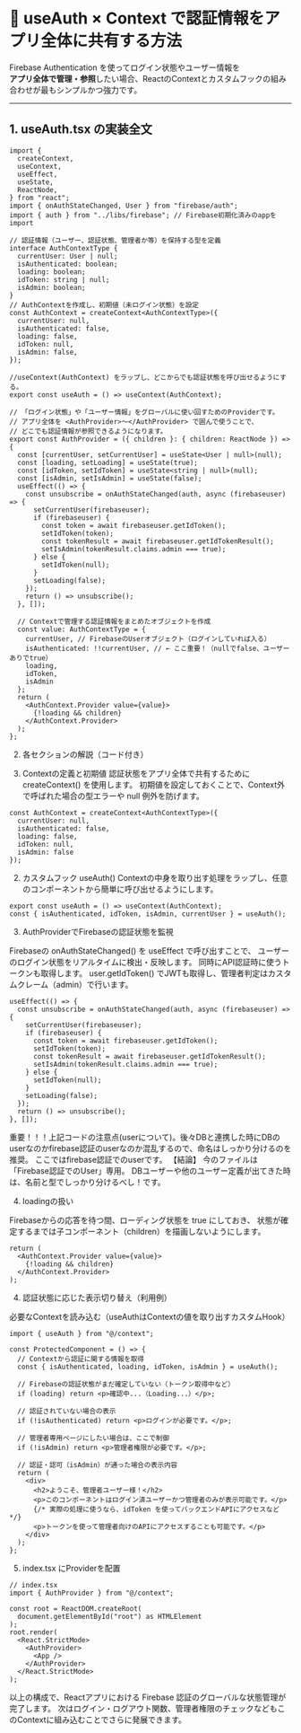 # 🔐 useAuth × Context で認証情報をアプリ全体に共有する方法

Firebase Authentication を使ってログイン状態やユーザー情報を  
**アプリ全体で管理・参照**したい場合、ReactのContextとカスタムフックの組み合わせが最もシンプルかつ強力です。

---

## 1. useAuth.tsx の実装全文

```tsx
import {
  createContext,
  useContext,
  useEffect,
  useState,
  ReactNode,
} from "react";
import { onAuthStateChanged, User } from "firebase/auth";
import { auth } from "../libs/firebase"; // Firebase初期化済みのappをimport

// 認証情報（ユーザー、認証状態、管理者か等）を保持する型を定義
interface AuthContextType {
  currentUser: User | null;
  isAuthenticated: boolean;
  loading: boolean;
  idToken: string | null;
  isAdmin: boolean;
}
// AuthContextを作成し、初期値（未ログイン状態）を設定
const AuthContext = createContext<AuthContextType>({
  currentUser: null,
  isAuthenticated: false,
  loading: false,
  idToken: null,
  isAdmin: false,
});

//useContext(AuthContext) をラップし、どこからでも認証状態を呼び出せるようにする。
export const useAuth = () => useContext(AuthContext);

// 「ログイン状態」や「ユーザー情報」をグローバルに使い回すためのProviderです。
// アプリ全体を <AuthProvider>〜</AuthProvider> で囲んで使うことで、
// どこでも認証情報が参照できるようになります。
export const AuthProvider = ({ children }: { children: ReactNode }) => {
  const [currentUser, setCurrentUser] = useState<User | null>(null);
  const [loading, setLoading] = useState(true);
  const [idToken, setIdToken] = useState<string | null>(null);
  const [isAdmin, setIsAdmin] = useState(false);
  useEffect(() => {
    const unsubscribe = onAuthStateChanged(auth, async (firebaseuser) => {
      setCurrentUser(firebaseuser);
      if (firebaseuser) {
        const token = await firebaseuser.getIdToken();
        setIdToken(token);
        const tokenResult = await firebaseuser.getIdTokenResult();
        setIsAdmin(tokenResult.claims.admin === true);
      } else {
        setIdToken(null);
      }
      setLoading(false);
    });
    return () => unsubscribe();
  }, []);

  // Contextで管理する認証情報をまとめたオブジェクトを作成
  const value: AuthContextType = {
    currentUser, // FirebaseのUserオブジェクト（ログインしていれば入る）
    isAuthenticated: !!currentUser, // ← ここ重要！（nullでfalse、ユーザーありでtrue）
    loading,
    idToken,
    isAdmin
  };
  return (
    <AuthContext.Provider value={value}>
      {!loading && children}
    </AuthContext.Provider>
  );
};
```
2. 各セクションの解説（コード付き）

1. Contextの定義と初期値
認証状態をアプリ全体で共有するために createContext() を使用します。
初期値を設定しておくことで、Context外で呼ばれた場合の型エラーや null 例外を防げます。

```tsx 
const AuthContext = createContext<AuthContextType>({
  currentUser: null,
  isAuthenticated: false,
  loading: false,
  idToken: null,
  isAdmin: false
});
```
2. カスタムフック useAuth()
Contextの中身を取り出す処理をラップし、任意のコンポーネントから簡単に呼び出せるようにします。
```tsx
export const useAuth = () => useContext(AuthContext);
const { isAuthenticated, idToken, isAdmin, currentUser } = useAuth();
```
3. AuthProviderでFirebaseの認証状態を監視

Firebaseの onAuthStateChanged() を useEffect で呼び出すことで、
ユーザーのログイン状態をリアルタイムに検出・反映します。
同時にAPI認証時に使うトークンも取得します。
user.getIdToken() でJWTも取得し、管理者判定はカスタムクレーム（admin）で行います。


```tsx
useEffect(() => {
  const unsubscribe = onAuthStateChanged(auth, async (firebaseuser) => {
    setCurrentUser(firebaseuser);
    if (firebaseuser) {
      const token = await firebaseuser.getIdToken();
      setIdToken(token);
      const tokenResult = await firebaseuser.getIdTokenResult();
      setIsAdmin(tokenResult.claims.admin === true);
    } else {
      setIdToken(null);
    }
    setLoading(false);
  });
  return () => unsubscribe();
}, []);
```
重要！！！上記コードの注意点(userについて)。後々DBと連携した時にDBのuserなのかfirebase認証のuserなのか混乱するので、命名はしっかり分けるのを推奨。
ここではfirebase認証でのuserです。
【結論】
今のファイルは「Firebase認証でのUser」専用。
DBユーザーや他のユーザー定義が出てきた時は、名前と型でしっかり分けるべし！です。

4. loadingの扱い

Firebaseからの応答を待つ間、ローディング状態を true にしておき、
状態が確定するまでは子コンポーネント（children）を描画しないようにします。

```tsx
return (
  <AuthContext.Provider value={value}>
    {!loading && children}
  </AuthContext.Provider>
);
```
4. 認証状態に応じた表示切り替え（利用例）

必要なContextを読み込む（useAuthはContextの値を取り出すカスタムHook）

```tsx
import { useAuth } from "@/context";

const ProtectedComponent = () => {
  // Contextから認証に関する情報を取得
  const { isAuthenticated, loading, idToken, isAdmin } = useAuth();

  // Firebaseの認証状態がまだ確定していない（トークン取得中など）
  if (loading) return <p>確認中...（Loading...）</p>;

  // 認証されていない場合の表示
  if (!isAuthenticated) return <p>ログインが必要です。</p>;

  // 管理者専用ページにしたい場合は、ここで制御
  if (!isAdmin) return <p>管理者権限が必要です。</p>;

  // 認証・認可（isAdmin）が通った場合の表示内容
  return (
    <div>
      <h2>ようこそ、管理者ユーザー様！</h2>
      <p>このコンポーネントはログイン済ユーザーかつ管理者のみが表示可能です。</p>
      {/* 実際の処理に使うなら、idToken を使ってバックエンドAPIにアクセスなど */}
      <p>トークンを使って管理者向けのAPIにアクセスすることも可能です。</p>
    </div>
  );
};
```
5. index.tsx にProviderを配置

```tsx
// index.tsx
import { AuthProvider } from "@/context";

const root = ReactDOM.createRoot(
  document.getElementById("root") as HTMLElement
);
root.render(
  <React.StrictMode>
    <AuthProvider>
      <App />
    </AuthProvider>
  </React.StrictMode>
);
```
以上の構成で、Reactアプリにおける Firebase 認証のグローバルな状態管理が完了します。
次はログイン・ログアウト関数、管理者権限のチェックなどもこのContextに組み込むことでさらに発展できます。

